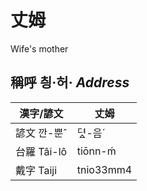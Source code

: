 # 丈姆
Wife's mother

## 稱呼 칑·허· _Address_

漢字/諺文 | 丈姆
--- | ---
諺文 깐-뿐ˆ | 뎌ᇫ-음ˊ
台羅 Tâi-lô | tiōnn-ḿ
戴字 Taiji | tnio33mm4


